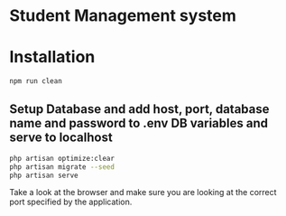 # Student Management system

# Installation

```bash
npm run clean
```
## Setup Database and add host, port, database name and password to .env DB variables and serve to localhost

```bash
php artisan optimize:clear
php artisan migrate --seed
php artisan serve
```
Take a look at the browser and make sure you are looking at the correct port specified by the application.